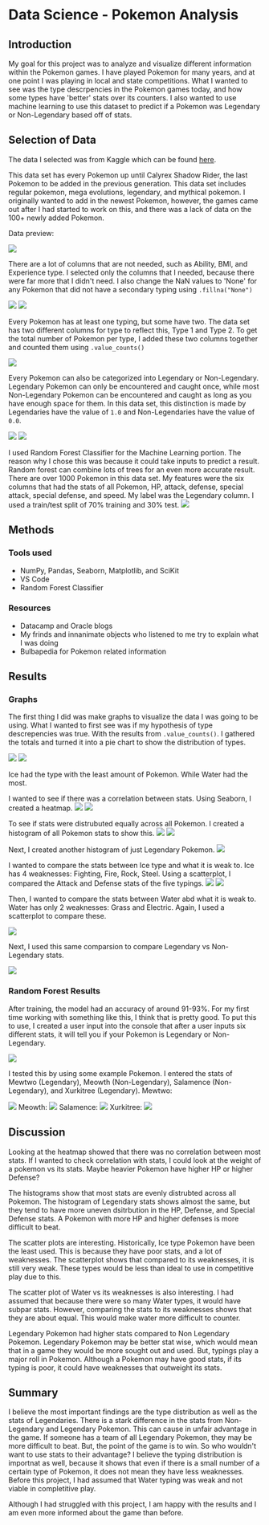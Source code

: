 # Data Science - Pokemon Analysis
## Introduction
My goal for this project was to analyze and visualize different information within the Pokemon games. I have played Pokemon for many years, and at one point I was playing in local and state competitions. What I wanted to see was the type descrpencies in the Pokemon games today, and how some types have 'better' stats over its counters. I also wanted to use machine learning to use this dataset to predict if a Pokemon was Legendary or Non-Legendary based off of stats.

## Selection of Data
The data I selected was from Kaggle which can be found [here](https://www.kaggle.com/datasets/maca11/all-pokemon-dataset).

This data set has every Pokemon up until Calyrex Shadow Rider, the last Pokemon to be added in the previous generation. This data set includes regular pokemon, mega evolutions, legendary, and mythical pokemon. I originally wanted to add in the newest Pokemon, however, the games came out after I had started to work on this, and there was a lack of data on the 100+ newly added Pokemon.

Data preview:

<img src="https://github.com/rengel44/Pokemon-DS/blob/main/data%20preview.PNG">

There are a lot of columns that are not needed, such as Ability, BMI, and Experience type. I selected only the columns that I needed, because there were far more that I didn't need. I also change the NaN values to 'None' for any Pokemon that did not have a secondary typing using `.fillna("None")`

<img src="https://github.com/rengel44/Pokemon-DS/blob/main/cleaning%20it%20up%20a%20bit.PNG">
<img src="https://github.com/rengel44/Pokemon-DS/blob/main/cleaned.PNG">

Every Pokemon has at least one typing, but some have two. The data set has two different columns for type to reflect this, Type 1 and Type 2. To get the total number of Pokemon per type, I added these two columns together and counted them using `.value_counts()`
 
<img src="https://github.com/rengel44/Pokemon-DS/blob/main/count%20type.PNG">

Every Pokemon can also be categorized into Legendary or Non-Legendary. Legendary Pokemon can only be encountered and caught once, while most Non-Legendary Pokemon can be encountered and caught as long as you have enough space for them. In this data set, this distinction is made by Legendaries have the value of `1.0` and Non-Legendaries have the value of `0.0`.

<img src="https://github.com/rengel44/Pokemon-DS/blob/main/horsea.PNG">
<img src="https://github.com/rengel44/Pokemon-DS/blob/main/mew.PNG">
 
I used Random Forest Classifier for the Machine Learning portion. The reason why I chose this was because it could take inputs to predict a result. Random forest can combine lots of trees for an even more accurate result. There are over 1000 Pokemon in this data set. My features were the six columns that had the stats of all Pokemon, HP, attack, defense, special attack, special defense, and speed. My label was the Legendary column. I used a train/test split of 70% training and 30% test. 
<img src="https://github.com/rengel44/Pokemon-DS/blob/main/test%20and%20train.PNG">
  
## Methods
### Tools used
* NumPy, Pandas, Seaborn, Matplotlib, and SciKit
* VS Code
* Random Forest Classifier

### Resources
* Datacamp and Oracle blogs
* My frinds and innanimate objects who listened to me try to explain what I was doing
* Bulbapedia for Pokemon related information

## Results
### Graphs
The first thing I did was make graphs to visualize the data I was going to be using. What I wanted to first see was if my hypothesis of type descrepencies was true. With the results from `.value_counts()`. I gathered the totals and turned it into a pie chart to show the distribution of types.

<img src="https://github.com/rengel44/Pokemon-DS/blob/main/type%20distribution%20code.PNG">
<img src="https://github.com/rengel44/Pokemon-DS/blob/main/type%20distribution.png">

Ice had the type with the least amount of Pokemon. While Water had the most.

I wanted to see if there was a correlation between stats. Using Seaborn, I created a heatmap.
<img src="https://github.com/rengel44/Pokemon-DS/blob/main/heatmap%20code.PNG">
<img src="https://github.com/rengel44/Pokemon-DS/blob/main/heatmap%20of%20stats.png">
  
To see if stats were distrubuted  equally across all Pokemon. I created a histogram of all Pokemon stats to show this. 
<img src="https://github.com/rengel44/Pokemon-DS/blob/main/histogram%20code.PNG">
<img src="https://github.com/rengel44/Pokemon-DS/blob/main/all%20stats%20hist.png">
  
Next, I created another histogram of just Legendary Pokemon.
<img src="https://github.com/rengel44/Pokemon-DS/blob/main/legendary%20hist.png">

I wanted to compare the stats between Ice type and what it is weak to. Ice has 4 weaknesses: Fighting, Fire, Rock, Steel.  Using a scatterplot, I compared the Attack and Defense stats of the five typings.
<img src="https://github.com/rengel44/Pokemon-DS/blob/main/scatter%20plot%20code%201.PNG">
<img src="https://github.com/rengel44/Pokemon-DS/blob/main/ice%20stats.png">

  
Then, I wanted to compare the stats between Water abd what it is weak to. Water has only 2 weaknesses: Grass and Electric. Again, I used a scatterplot to compare these.

<img src="https://github.com/rengel44/Pokemon-DS/blob/main/water%20stats.png">

Next, I used this same comparsion to compare Legendary vs Non-Legendary stats.

<img src="https://github.com/rengel44/Pokemon-DS/blob/main/legendary%20stats.png">
 
### Random Forest Results
 
After training, the model had an accuracy of around 91-93%. For my first time working with something like this, I think that is pretty good. To put this to use, I created a user input into the console that after a user inputs six different stats, it will tell you if your Pokemon is Legendary or Non-Legendary.

<img src="https://github.com/rengel44/Pokemon-DS/blob/main/user%20input%20code.PNG">

I tested this by using some example Pokemon. I entered the stats of Mewtwo (Legendary), Meowth (Non-Legendary), Salamence (Non-Legendary), and Xurkitree (Legendary).
Mewtwo:

<img src="https://github.com/rengel44/Pokemon-DS/blob/main/mewtwo.PNG">
Meowth:

<img src="https://github.com/rengel44/Pokemon-DS/blob/main/Meowth.PNG">
Salamence:

<img src="https://github.com/rengel44/Pokemon-DS/blob/main/salamence.PNG">
Xurkitree:

<img src="https://github.com/rengel44/Pokemon-DS/blob/main/xurkitree.PNG">

## Discussion
  
Looking at the heatmap showed that there was no correlation between most stats. If I wanted to check correlation with stats, I could look at the weight of a pokemon vs its stats. Maybe heavier Pokemon have higher HP or higher Defense?
 
The histograms show that most stats are evenly distrubted across all Pokemon. The histogram of Legendary stats shows almost the same, but they tend to have more uneven dsitrbution in the HP, Defense, and Special Defense stats. A Pokemon with more HP and higher defenses is more difficult to beat. 
  
The scatter plots are interesting. Historically, Ice type Pokemon have been the least used. This is because they have poor stats, and a lot of weaknesses. The scatterplot shows that compared to its weaknesses, it is still very weak. These types would be less than ideal to use in competitive play due to this. 

The scatter plot of Water vs its weaknesses is also interesting. I had assumed that because there were so many Water types, it would have subpar stats. However, comparing the stats to its weaknesses shows that they are about equal. This would make water more difficult to counter.

Legendary Pokemon had higher stats compared to Non Legendary Pokemon. Legendary Pokemon may be better stat wise, which would mean that in a game they would be more sought out and used. But, typings play a major roll in Pokemon. Although a Pokemon may have good stats, if its typing is poor, it could have weaknesses that outweight its stats.
  
## Summary
  
I believe the most important findings are the type distribution as well as the stats of Legendaries. There is a stark difference in the stats from Non-Legendary and Legendary Pokemon. This can cause in unfair advantage in the game. If someone has a team of all Legendary Pokemon, they may be more difficult to beat. But, the point of the game is to win. So who wouldn't want to use stats to their advantage? I believe the typing distribution is importnat as well, because it shows that even if there is a small number of a certain type of Pokemon, it does not mean they have less weaknesses. Before this project, I had assumed that Water typing was weak and not viable in completitive play.
  
Although I had struggled with this project, I am happy with the results and I am even more informed about the game than before.
